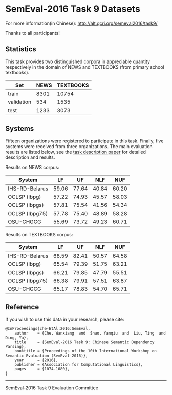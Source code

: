 # SemEval-2016 Task 9 Datasets

For more information(in Chinese): http://alt.qcri.org/semeval2016/task9/

Thanks to all participants!

## Statistics

This task provides two distinguished corpora in appreciable quantity respectively in the domain of NEWS and TEXTBOOKS (from primary school textbooks).

Set        | NEWS | TEXTBOOKS
-----------|------|----------
train      | 8301 | 10754
validation | 534  | 1535
test       | 1233 | 3073

## Systems

Fifteen organizations were registered to participate in this task. Finally, five systems were received from three organizations. The main evaluation results are listed below, see the [task description paper](http://aclweb.org/anthology/S/S16/S16-1167.pdf) for detailed description and results.

Results on NEWS corpus:

System         |  LF   |  UF   |  NLF  |  NUF  |
---------------|-------|-------|-------|-------|
IHS-RD-Belarus | 59.06 | 77.64 | 40.84 | 60.20 |
OCLSP (lbpg)   | 57.22 | 74.93 | 45.57 | 58.03 |
OCLSP (lbpgs)  | 57.81 | 75.54 | 41.56 | 54.34 |
OCLSP (lbpg75) | 57.78 | 75.40 | 48.89 | 58.28 |
OSU-CHGCG      | 55.69 | 73.72 | 49.23 | 60.71 |

Results on TEXTBOOKS corpus:

System         |  LF   |  UF   |  NLF  |  NUF  |
---------------|-------|-------|-------|-------|
IHS-RD-Belarus | 68.59 | 82.41 | 50.57 | 64.58 |
OCLSP (lbpg)   | 65.54 | 79.39 | 51.75 | 63.21 |
OCLSP (lbpgs)  | 66.21 | 79.85 | 47.79 | 55.51 |
OCLSP (lbpg75) | 66.38 | 79.91 | 57.51 | 63.87 |
OSU-CHGCG      | 65.17 | 78.83 | 54.70 | 65.71 |

## Reference

If you wish to use this data in your research, please cite:

```
@InProceedings{che-EtAl:2016:SemEval,
	author    = {Che, Wanxiang  and  Shao, Yanqiu  and  Liu, Ting  and  Ding, Yu},
	title     = {SemEval-2016 Task 9: Chinese Semantic Dependency Parsing},
	booktitle = {Proceedings of the 10th International Workshop on Semantic Evaluation (SemEval-2016)},
	year      = {2016},
	publisher = {Association for Computational Linguistics},
	pages     = {1074-1080},
}
```

----------------
SemEval-2016 Task 9 Evaluation Committee
